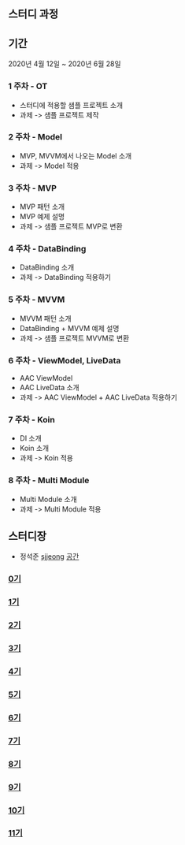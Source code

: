 ## 스터디 과정

## 기간
2020년 4월 12일  ~ 2020년 6월 28일

### 1 주차 - OT

 - 스터디에 적용할 샘플 프로젝트 소개
 - 과제 -> 샘플 프로젝트 제작
 
### 2 주차 - Model

 - MVP, MVVM에서 나오는 Model 소개
 - 과제 -> Model 적용

### 3 주차 - MVP

 - MVP 패턴 소개
 - MVP 예제 설명
 - 과제 -> 샘플 프로젝트 MVP로 변환

### 4 주차 - DataBinding

 - DataBinding 소개
 - 과제 -> DataBinding 적용하기
 
### 5 주차 - MVVM

 - MVVM 패턴 소개
 - DataBinding + MVVM 예제 설명
 - 과제 -> 샘플 프로젝트 MVVM로 변환
 
### 6 주차 - ViewModel, LiveData

 - AAC ViewModel
 - AAC LiveData 소개
 - 과제 -> AAC ViewModel + AAC LiveData 적용하기
 
### 7 주차 - Koin

 - DI 소개
 - Koin 소개
 - 과제 -> Koin 적용
 
### 8 주차 - Multi Module

- Multi Module 소개
 - 과제 -> Multi Module 적용

## 스터디장

- 정석준 [sjjeong](https://github.com/sjjeong)
[공간](https://github.com/StudyFork/GoogryAndroidArchitectureStudy/tree/master/sjjeong)

### [0기](https://github.com/StudyFork/GoogryAndroidArchitectureStudy/tree/master/class00)
### [1기](https://github.com/StudyFork/GoogryAndroidArchitectureStudy/tree/master/class01)
### [2기](https://github.com/StudyFork/GoogryAndroidArchitectureStudy/tree/master/class02)
### [3기](https://github.com/StudyFork/GoogryAndroidArchitectureStudy/tree/master/class03)
### [4기](https://github.com/StudyFork/GoogryAndroidArchitectureStudy/tree/master/class04)
### [5기](https://github.com/StudyFork/GoogryAndroidArchitectureStudy/tree/master/class05)
### [6기](https://github.com/StudyFork/GoogryAndroidArchitectureStudy/tree/master/class06)
### [7기](https://github.com/StudyFork/GoogryAndroidArchitectureStudy/tree/master/class07)
### [8기](https://github.com/StudyFork/GoogryAndroidArchitectureStudy/tree/master/class08)
### [9기](https://github.com/StudyFork/GoogryAndroidArchitectureStudy/tree/master/2003)
### [10기](https://github.com/StudyFork/GoogryAndroidArchitectureStudy/tree/master/2004)
### [11기](https://github.com/StudyFork/GoogryAndroidArchitectureStudy/tree/master/2005)

